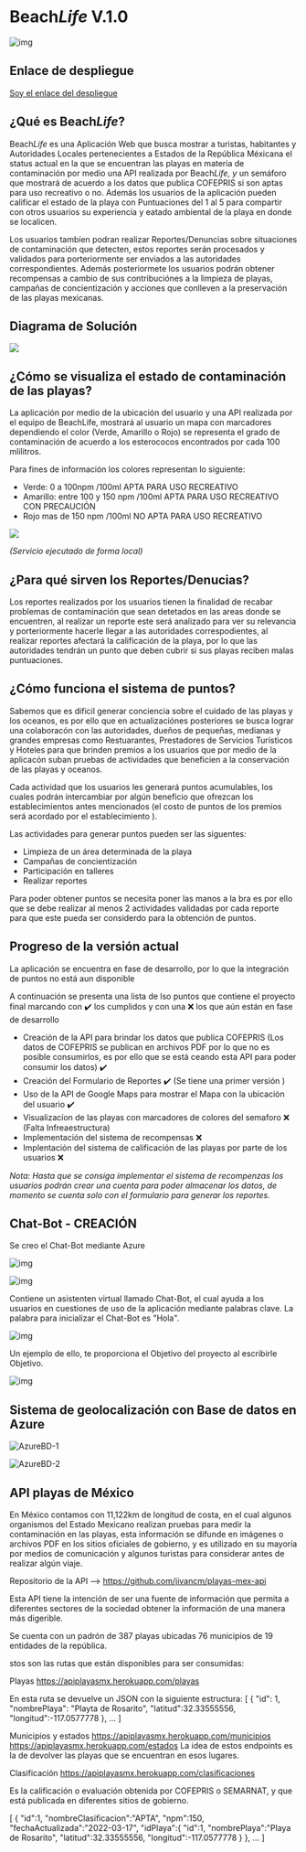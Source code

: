 # Beach*Life*  V.1.0

![img](image/README/1652620726804.png)

## Enlace de despliegue

[Soy el enlace del despliegue](https://mafernandalopez.github.io/HackOcean/index.html)

## ¿Qué es Beach*Life*?

Beach*Life* es una Aplicación Web que busca mostrar a turistas, habitantes y Autoridades Locales pertenecientes a Estados de la República Méxicana el status actual en la que se encuentran las playas en materia de contaminación por medio una API realizada por Beach*Life, y* un semáforo que mostrará de acuerdo a los datos que publica COFEPRIS si son aptas para uso  recreativo o no. Además los usuarios de la aplicación pueden calificar el estado de la playa con Puntuaciones del 1 al 5 para compartir con otros usuarios su experiencia y eatado ambiental de la playa en donde se localicen.

Los usuarios tambíen podran realizar Reportes/Denuncias sobre situaciones de contaminación que detecten, estos reportes serán procesados y validados para porteriormente ser enviados a las autoridades correspondientes. Además posteriormete los usuarios podrán obtener recompensas a cambio de sus contribuciónes a la limpieza de playas, campañas de concientización y acciones que conlleven a la preservación de las playas mexicanas.

## Diagrama de Solución

![](image/README/1652665296225.png)

## ¿Cómo se visualiza el estado de contaminación de las playas?

La aplicación por medio de la ubicación del usuario y una API realizada por el equipo de BeachLife, mostrará al usuario un mapa con marcadores dependiendo el color (Verde, Amarillo o Rojo)  se representa el grado de contaminación de acuerdo a los esterococos encontrados por cada 100 mlilitros.

Para fines de información los colores representan lo siguiente:

* Verde: 0 a 100npm /100ml APTA PARA USO RECREATIVO
* Amarillo: entre 100 y 150 npm /100ml APTA PARA USO RECREATIVO CON PRECAUCIÓN
* Rojo mas de 150 npm /100ml NO APTA PARA USO RECREATIVO

![](image/README/1652669688064.png)

*(Servicio ejecutado de forma local)*

## ¿Para qué sirven los Reportes/Denucias?

Los reportes realizados por los usuarios tienen la finalidad de recabar problemas de contaminación que sean detetados en las areas donde se encuentren, al realizar un reporte este será analizado para ver su relevancia y porteriormente hacerle llegar a las autoridades correspodientes, al realizar reportes afectará la calificación de la playa, por lo que las autoridades tendrán un punto que deben cubrir si sus playas reciben malas puntuaciones.

## ¿Cómo funciona el sistema de puntos?

Sabemos que es dificil generar conciencia sobre el cuidado de las playas y los oceanos, es por ello que en actualizaciónes posteriores   se busca lograr una colaboracón con las autoridades, dueños de pequeñas, medianas y grandes empresas como Restuarantes, Prestadores de Servicios Turísticos y Hoteles para que brinden premios a los usuarios que por medio de la aplicacón suban pruebas de actividades que beneficien a la conservación de las playas y oceanos.

Cada actividad que los usuarios les generará puntos acumulables, los cuales podrán intercambiar por algún beneficio que ofrezcan los establecimientos antes mencionados (el costo de puntos de los premios será acordado por el establecimiento ).

Las actividades para generar puntos pueden ser las siguentes:

* Limpieza de un área determinada de la playa
* Campañas de concientización
* Participación en talleres
* Realizar reportes

Para poder obtener puntos se necesita poner las manos a la bra es por ello que se debe realizar al menos 2 actividades validadas por cada reporte para que este pueda ser considerdo para la obtención de puntos.

## Progreso de la versión actual

La aplicación se encuentra en fase de desarrollo, por lo que la integración de puntos no está aun disponible

 A continuación se presenta una lista de lso puntos que contiene el proyecto final marcando con ✔️ los cumplidos y con una ❌ los que aún están en fase de desarrollo

* Creación de la API para brindar los datos que publica COFEPRIS (Los datos de COFEPRIS se publican en archivos PDF por lo que no es posible consumirlos, es por ello que se está ceando esta API para poder consumir los datos) ✔️
* Creación del Formulario de Reportes ✔️ (Se tiene una primer versión )
* Uso de la API de Google Maps para mostrar el Mapa con la ubicación del usuario ✔️
* Visualizacíon de las playas con marcadores de colores del semaforo ❌ (Falta Infreaestructura)
* Implementación del sistema de recompensas ❌
* Implentación del sistema de calificación de las playas por parte de los usuarios ❌

*Nota: Hasta que se consiga implementar el sistema de recompenzas los usuarios podrán crear una cuenta para poder almacenar los datos, de momento se cuenta solo con el formulario para generar los reportes.*

## Chat-Bot - CREACIÓN

Se creo el Chat-Bot mediante Azure

![img](image/README/Creacion-ChatBot-1.png)

![img](image/README/Creacion-ChatBot-1.png)

Contiene un asistenten virtual llamado Chat-Bot, el cual ayuda a los usuarios en cuestiones de uso de la aplicación mediante palabras clave.
La palabra para inicializar el Chat-Bot es "Hola".

![img](image/README/ChaBot-1.png)

Un ejemplo de ello, te proporciona el Objetivo del proyecto al escribirle Objetivo.

![img](image/README/ChaBot-2.png)

## Sistema de geolocalización con Base de datos en Azure

![AzureBD-1](https://user-images.githubusercontent.com/99064986/168501088-7d4a5f31-7656-4b73-957f-122eeec31371.png)

![AzureBD-2](https://user-images.githubusercontent.com/99064986/168501091-0d2d7dcf-3e0f-4bb3-8cc1-a70b3447649f.png)

## API playas de México

En México contamos con 11,122km de longitud de costa, en el cual algunos organismos del Estado Mexicano realizan pruebas para medir la contaminación en las playas, esta información se difunde en imágenes o archivos PDF en los sitios oficiales de gobierno, y es utilizado en su mayoría por medios de comunicación y algunos turistas para considerar antes de realizar algún viaje.

Repositorio de la API --> https://github.com/jivancm/playas-mex-api

Esta API tiene la intención de ser una fuente de información que permita a diferentes sectores de la sociedad obtener la información de una manera más digerible.

Se cuenta con un padrón de 387 playas ubicadas 76 municipios de 19 entidades de la república.

stos son las rutas que están disponibles para ser consumidas:

Playas
https://apiplayasmx.herokuapp.com/playas

En esta ruta se devuelve un JSON con la siguiente estructura:
[ { "id": 1, "nombrePlaya": "Playta de Rosarito", "latitud":32.33555556, "longitud":-117.0577778 }, ... ]

Municipios y estados
https://apiplayasmx.herokuapp.com/municipios
https://apiplayasmx.herokuapp.com/estados
La idea de estos endpoints es la de devolver las playas que se encuentran en esos lugares.

Clasificación
https://apiplayasmx.herokuapp.com/clasificaciones

Es la calificación o evaluación obtenida por COFEPRIS o SEMARNAT, y que está publicada en diferentes sitios de gobierno.

[ { "id":1, "nombreClasificacion":"APTA", "npm":150, "fechaActualizada":"2022-03-17", "idPlaya":{ "id":1, "nombrePlaya":"Playa de Rosarito", "latitud":32.33555556, "longitud":-117.0577778 } }, ... ]
